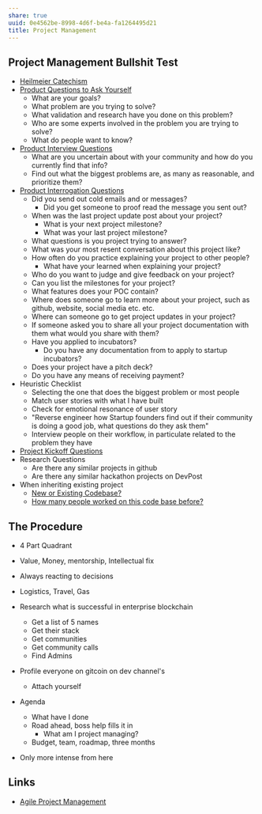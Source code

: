 ```yaml
---
share: true
uuid: 0e4562be-8998-4d6f-be4a-fa1264495d21
title: Project Management
---
```

## Project Management Bullshit Test
* [Heilmeier Catechism](/edc84150-2be7-4533-8a4b-768eeff624af)
* [Product Questions to Ask Yourself](/undefined)
	* What are your goals?
	* What problem are you trying to solve?
	* What validation and research have you done on this problem?
	* Who are some experts involved in the problem you are trying to solve?
	* What do people want to know?
* [Product Interview Questions](/undefined)
	* What are you uncertain about with your community and how do you currently find that info?
	* Find out what the biggest problems are, as many as reasonable, and prioritize them?
* [Product Interrogation Questions](/undefined)
	* Did you send out cold emails and or messages?
		* Did you get someone to proof read the message you sent out?
	* When was the last project update post about your project?
		* What is your next project milestone?
		* What was your last project milestone?
	* What questions is you project trying to answer?
	* What was your most resent conversation about this project like?
	* How often do you practice explaining your project to other people?
		* What have your learned when explaining your project?
	* Who do you want to judge and give feedback on your project?
	* Can you list the milestones for your project?
	* What features does your POC contain?
	* Where does someone go to learn more about your project, such as github, website, social media etc. etc.
	* Where can someone go to get project updates in your project?
	* If someone asked you to share all your project documentation with them what would you share with them?
	* Have you applied to incubators?
		* Do you have any documentation from to apply to startup incubators?
	* Does your project have a pitch deck?
	* Do you have any means of receiving payment?
* Heuristic Checklist
	* Selecting the one that does the biggest problem or most people
	* Match user stories with what I have built
	* Check for emotional resonance of user story
	* "Reverse engineer how Startup founders find out if their community is doing a good job, what questions do they ask them"
	* Interview people on their workflow, in particulate related to the problem they have
* [Project Kickoff Questions](/24f446da-27ff-4625-8f2f-9a32388c377d)
* Research Questions
	* Are there any similar projects in github
	* Are there any similar hackathon projects on DevPost
* When inheriting existing project
	* [New or Existing Codebase?](/undefined)
	* [How many people worked on this code base before?](/undefined)



## The Procedure

* 4 Part Quadrant
* Value, Money, mentorship, Intellectual fix
* Always reacting to decisions
* Logistics, Travel, Gas
* Research what is successful in enterprise blockchain
	* Get a list of 5 names
	* Get their stack
	* Get communities
	* Get community calls
	* Find Admins
* Profile everyone on gitcoin on dev channel's
	* Attach yourself
* Agenda
	* What have I done
	* Road ahead, boss help fills it in
		* What am I project managing?
  * Budget, team, roadmap, three months

* Only more intense from here

## Links

* [Agile Project Management](/undefined)